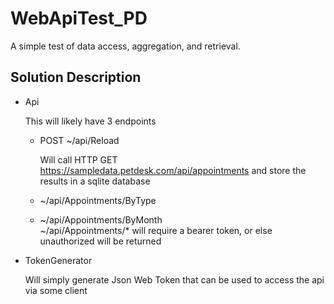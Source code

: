 # WebApiTest_PD
A simple test of data access, aggregation, and retrieval.

## Solution Description
* Api

   This will likely have 3 endpoints 
   * POST ~/api/Reload   

      Will call HTTP GET https://sampledata.petdesk.com/api/appointments and store the results in a sqlite database
   * ~/api/Appointments/ByType   
   * ~/api/Appointments/ByMonth   
   ~/api/Appointments/* will require a bearer token, or else unauthorized will be returned

* TokenGenerator

   Will simply generate Json Web Token that can be used to access the api via some client
